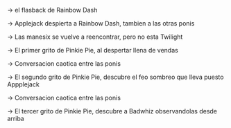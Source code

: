 -> el flasback de Rainbow Dash



-> Applejack despierta a Rainbow Dash, tambien a las otras ponis

-> Las manesix se vuelve a reencontrar, pero no esta Twilight

-> El primer grito de Pinkie Pie, al despertar llena de vendas

-> Conversacion caotica entre las ponis

-> El segundo grito de Pinkie Pie, descubre el feo sombreo que lleva puesto Appplejack

-> Conversacion caotica entre las ponis

-> El tercer grito de Pinkie Pie, descubre a Badwhiz observandolas desde arriba